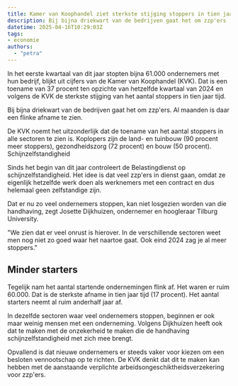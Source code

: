 ```yaml
---
title: Kamer van Koophandel ziet sterkste stijging stoppers in tien jaar
description: Bij bijna driekwart van de bedrijven gaat het om zzp'ers
datetime: 2025-04-16T10:29:03Z
tags: 
- economie
authors:
  - "petra"
---
```


In het eerste kwartaal van dit jaar stopten bijna 61.000 ondernemers met hun bedrijf, blijkt uit cijfers van de Kamer van Koophandel (KVK). Dat is een toename van 37 procent ten opzichte van hetzelfde kwartaal van 2024 en volgens de KVK de sterkste stijging van het aantal stoppers in tien jaar tijd.

Bij bijna driekwart van de bedrijven gaat het om zzp'ers. Al maanden is daar een flinke afname te zien.

De KVK noemt het uitzonderlijk dat de toename van het aantal stoppers in alle sectoren te zien is. Koplopers zijn de land- en tuinbouw (90 procent meer stoppers), gezondheidszorg (72 procent) en bouw (50 procent).
Schijnzelfstandigheid

Sinds het begin van dit jaar controleert de Belastingdienst op schijnzelfstandigheid. Het idee is dat veel zzp'ers in dienst gaan, omdat ze eigenlijk hetzelfde werk doen als werknemers met een contract en dus helemaal geen zelfstandige zijn.

Dat er nu zo veel ondernemers stoppen, kan niet losgezien worden van die handhaving, zegt Josette Dijkhuizen, ondernemer en hoogleraar Tilburg University.

"We zien dat er veel onrust is hierover. In de verschillende sectoren weet men nog niet zo goed waar het naartoe gaat. Ook eind 2024 zag je al meer stoppers."

## Minder starters

Tegelijk nam het aantal startende ondernemingen flink af. Het waren er ruim 60.000. Dat is de sterkste afname in tien jaar tijd (17 procent). Het aantal starters neemt al ruim anderhalf jaar af.

In dezelfde sectoren waar veel ondernemers stoppen, beginnen er ook maar weinig mensen met een onderneming. Volgens Dijkhuizen heeft ook dat te maken met de onzekerheid te maken die de handhaving schijnzelfstandigheid met zich mee brengt.

Opvallend is dat nieuwe ondernemers er steeds vaker voor kiezen om een besloten vennootschap op te richten. De KVK denkt dat dit te maken kan hebben met de aanstaande verplichte arbeidsongeschiktheidsverzekering voor zzp'ers.
